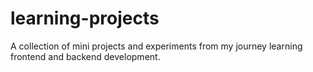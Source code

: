 # learning-projects
A collection of mini projects and experiments from my journey learning frontend and backend development.
